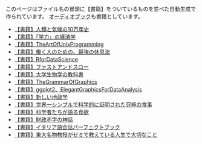 このページはファイル名の冒頭に【書籍】をついているものを並べた自動生成で作られています。
[オーディオブック](オーディオブック.md)も書籍としています。

- [【書籍】人類と気候の10万年史](【書籍】人類と気候の10万年史.md)
- [【書籍】「学力」の経済学](【書籍】「学力」の経済学.md)
- [【書籍】TheArtOfUnixProgramming](【書籍】TheArtOfUnixProgramming.md)
- [【書籍】働く人のための、最強の休息法](【書籍】働く人のための、最強の休息法.md)
- [【書籍】RforDataScience](【書籍】RforDataScience.md)
- [【書籍】ファストアンドスロー](【書籍】ファストアンドスロー.md)
- [【書籍】大学生物学の教科書](【書籍】大学生物学の教科書.md)
- [【書籍】TheGrammarOfGraphics](【書籍】TheGrammarOfGraphics.md)
- [【書籍】ggplot2、ElegantGraphicsForDataAnalysis](【書籍】ggplot2、ElegantGraphicsForDataAnalysis.md)
- [【書籍】新しい地政学](【書籍】新しい地政学.md)
- [【書籍】世界一シンプルで科学的に証明された究極の食事](【書籍】世界一シンプルで科学的に証明された究極の食事.md)
- [【書籍】科学者たちが語る食欲](【書籍】科学者たちが語る食欲.md)
- [【書籍】財政赤字の神話](【書籍】財政赤字の神話.md)
- [【書籍】イタリア語会話パーフェクトブック](【書籍】イタリア語会話パーフェクトブック.md)
- [【書籍】東大名物教授がゼミで教えている人生で大切なこと](【書籍】東大名物教授がゼミで教えている人生で大切なこと.md)
